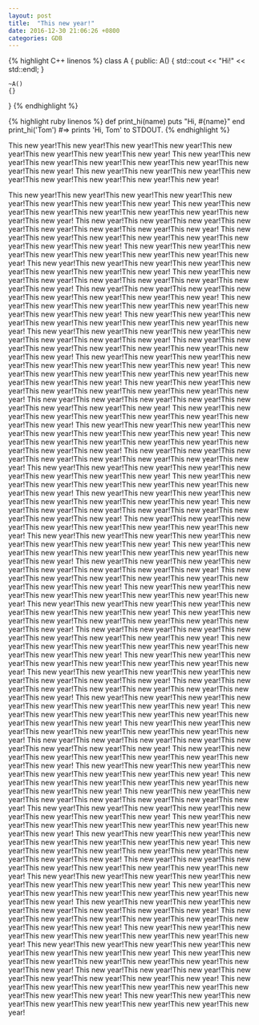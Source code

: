 ```yaml
---
layout: post
title:  "This new year!"
date: 2016-12-30 21:06:26 +0800
categories: GDB
---
```


{% highlight C++ linenos %}
class A
{
public:
	A()
	{
		std::cout << "Hi!" << std::endl;
	}

	~A()
	{}
}
{% endhighlight %}

{% highlight ruby linenos %}
def print_hi(name)
	puts "Hi, #{name}"
end
print_hi('Tom')
#=> prints 'Hi, Tom' to STDOUT.
{% endhighlight %}

This new year!This new year!This new year!This new year!This new year!This new year!This new year!This new year!
This new year!This new year!This new year!This new year!This new year!This new year!This new year!This new year!
This new year!This new year!This new year!This new year!This new year!This new year!This new year!This new year!
<!--description-->
This new year!This new year!This new year!This new year!This new year!This new year!This new year!This new year!
This new year!This new year!This new year!This new year!This new year!This new year!This new year!This new year!
This new year!This new year!This new year!This new year!This new year!This new year!This new year!This new year!
This new year!This new year!This new year!This new year!This new year!This new year!This new year!This new year!
This new year!This new year!This new year!This new year!This new year!This new year!This new year!This new year!
This new year!This new year!This new year!This new year!This new year!This new year!This new year!This new year!
This new year!This new year!This new year!This new year!This new year!This new year!This new year!This new year!
This new year!This new year!This new year!This new year!This new year!This new year!This new year!This new year!
This new year!This new year!This new year!This new year!This new year!This new year!This new year!This new year!
This new year!This new year!This new year!This new year!This new year!This new year!This new year!This new year!
This new year!This new year!This new year!This new year!This new year!This new year!This new year!This new year!
This new year!This new year!This new year!This new year!This new year!This new year!This new year!This new year!
This new year!This new year!This new year!This new year!This new year!This new year!This new year!This new year!
This new year!This new year!This new year!This new year!This new year!This new year!This new year!This new year!
This new year!This new year!This new year!This new year!This new year!This new year!This new year!This new year!
This new year!This new year!This new year!This new year!This new year!This new year!This new year!This new year!
This new year!This new year!This new year!This new year!This new year!This new year!This new year!This new year!
This new year!This new year!This new year!This new year!This new year!This new year!This new year!This new year!
This new year!This new year!This new year!This new year!This new year!This new year!This new year!This new year!
This new year!This new year!This new year!This new year!This new year!This new year!This new year!This new year!
This new year!This new year!This new year!This new year!This new year!This new year!This new year!This new year!
This new year!This new year!This new year!This new year!This new year!This new year!This new year!This new year!
This new year!This new year!This new year!This new year!This new year!This new year!This new year!This new year!
This new year!This new year!This new year!This new year!This new year!This new year!This new year!This new year!
This new year!This new year!This new year!This new year!This new year!This new year!This new year!This new year!
This new year!This new year!This new year!This new year!This new year!This new year!This new year!This new year!
This new year!This new year!This new year!This new year!This new year!This new year!This new year!This new year!
This new year!This new year!This new year!This new year!This new year!This new year!This new year!This new year!
This new year!This new year!This new year!This new year!This new year!This new year!This new year!This new year!
This new year!This new year!This new year!This new year!This new year!This new year!This new year!This new year!
This new year!This new year!This new year!This new year!This new year!This new year!This new year!This new year!
This new year!This new year!This new year!This new year!This new year!This new year!This new year!This new year!
This new year!This new year!This new year!This new year!This new year!This new year!This new year!This new year!
This new year!This new year!This new year!This new year!This new year!This new year!This new year!This new year!
This new year!This new year!This new year!This new year!This new year!This new year!This new year!This new year!
This new year!This new year!This new year!This new year!This new year!This new year!This new year!This new year!
This new year!This new year!This new year!This new year!This new year!This new year!This new year!This new year!
This new year!This new year!This new year!This new year!This new year!This new year!This new year!This new year!
This new year!This new year!This new year!This new year!This new year!This new year!This new year!This new year!
This new year!This new year!This new year!This new year!This new year!This new year!This new year!This new year!
This new year!This new year!This new year!This new year!This new year!This new year!This new year!This new year!
This new year!This new year!This new year!This new year!This new year!This new year!This new year!This new year!
This new year!This new year!This new year!This new year!This new year!This new year!This new year!This new year!
This new year!This new year!This new year!This new year!This new year!This new year!This new year!This new year!
This new year!This new year!This new year!This new year!This new year!This new year!This new year!This new year!
This new year!This new year!This new year!This new year!This new year!This new year!This new year!This new year!
This new year!This new year!This new year!This new year!This new year!This new year!This new year!This new year!
This new year!This new year!This new year!This new year!This new year!This new year!This new year!This new year!
This new year!This new year!This new year!This new year!This new year!This new year!This new year!This new year!
This new year!This new year!This new year!This new year!This new year!This new year!This new year!This new year!
This new year!This new year!This new year!This new year!This new year!This new year!This new year!This new year!
This new year!This new year!This new year!This new year!This new year!This new year!This new year!This new year!
This new year!This new year!This new year!This new year!This new year!This new year!This new year!This new year!
This new year!This new year!This new year!This new year!This new year!This new year!This new year!This new year!
This new year!This new year!This new year!This new year!This new year!This new year!This new year!This new year!
This new year!This new year!This new year!This new year!This new year!This new year!This new year!This new year!
This new year!This new year!This new year!This new year!This new year!This new year!This new year!This new year!
This new year!This new year!This new year!This new year!This new year!This new year!This new year!This new year!
This new year!This new year!This new year!This new year!This new year!This new year!This new year!This new year!
This new year!This new year!This new year!This new year!This new year!This new year!This new year!This new year!